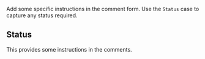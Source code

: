Add some specific instructions in the comment form. Use the `Status` case to capture any status required.

## Status
This provides some instructions in the comments.
